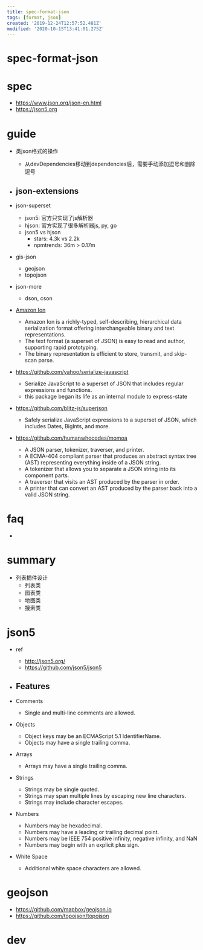 ```yaml
---
title: spec-format-json
tags: [format, json]
created: '2019-12-24T12:57:52.481Z'
modified: '2020-10-15T13:41:01.275Z'
---
```


# spec-format-json

# spec

- https://www.json.org/json-en.html
- https://json5.org
# guide
- 类json格式的操作
  - 从devDependencies移动到dependencies后，需要手动添加逗号和删除逗号

- ## json-extensions
- json-superset
  - json5: 官方只实现了js解析器
  - hjson: 官方实现了很多解析器js, py, go
  - json5 vs hjson
    - stars: 4.3k vs 2.2k
    - npmtrends: 36m > 0.17m
- gis-json
  - geojson
  - topojson
- json-more
  - dson, cson
- [Amazon Ion](https://amzn.github.io/ion-docs/)
  - Amazon Ion is a richly-typed, self-describing, hierarchical data serialization format offering interchangeable binary and text representations.
  - The text format (a superset of JSON) is easy to read and author, supporting rapid prototyping.
  - The binary representation is efficient to store, transmit, and skip-scan parse. 
- https://github.com/yahoo/serialize-javascript
  - Serialize JavaScript to a superset of JSON that includes regular expressions and functions.
  - this package began its life as an internal module to express-state
- https://github.com/blitz-js/superjson
  - Safely serialize JavaScript expressions to a superset of JSON, which includes Dates, BigInts, and more.
- https://github.com/humanwhocodes/momoa
  - A JSON parser, tokenizer, traverser, and printer.
  - A ECMA-404 compliant parser that produces an abstract syntax tree (AST) representing everything inside of a JSON string.
  - A tokenizer that allows you to separate a JSON string into its component parts.
  - A traverser that visits an AST produced by the parser in order.
  - A printer that can convert an AST produced by the parser back into a valid JSON string.
# faq

- 

# summary
- 列表插件设计
  - 列表类
  - 图表类
  - 地图类
  - 搜索类
# json5
- ref
  - http://json5.org/
  - https://github.com/json5/json5

- ## Features
- Comments
  - Single and multi-line comments are allowed.
- Objects
  - Object keys may be an ECMAScript 5.1 IdentifierName.
  - Objects may have a single trailing comma.
- Arrays
  - Arrays may have a single trailing comma.
- Strings
  - Strings may be single quoted.
  - Strings may span multiple lines by escaping new line characters.
  - Strings may include character escapes.
- Numbers
  - Numbers may be hexadecimal.
  - Numbers may have a leading or trailing decimal point.
  - Numbers may be IEEE 754 positive infinity, negative infinity, and NaN
  - Numbers may begin with an explicit plus sign.
- White Space
  - Additional white space characters are allowed.
# geojson
- https://github.com/mapbox/geojson.io
- https://github.com/topojson/topojson  
# dev

